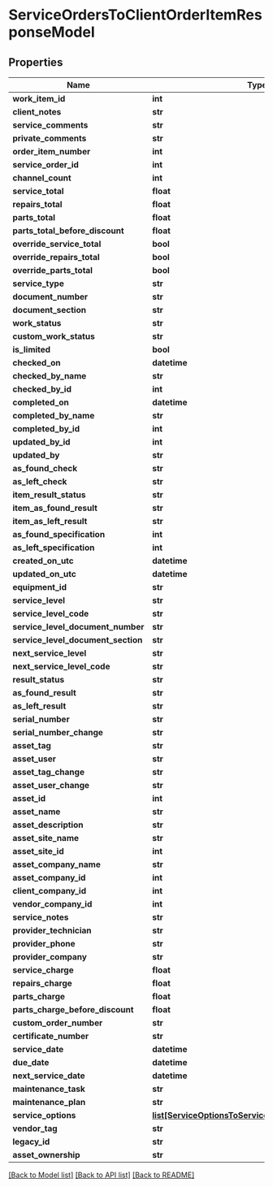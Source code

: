 # ServiceOrdersToClientOrderItemResponseModel

## Properties
Name | Type | Description | Notes
------------ | ------------- | ------------- | -------------
**work_item_id** | **int** |  | [optional] 
**client_notes** | **str** |  | [optional] 
**service_comments** | **str** |  | [optional] 
**private_comments** | **str** |  | [optional] 
**order_item_number** | **int** |  | [optional] 
**service_order_id** | **int** |  | [optional] 
**channel_count** | **int** |  | [optional] 
**service_total** | **float** |  | [optional] 
**repairs_total** | **float** |  | [optional] 
**parts_total** | **float** |  | [optional] 
**parts_total_before_discount** | **float** |  | [optional] 
**override_service_total** | **bool** |  | [optional] 
**override_repairs_total** | **bool** |  | [optional] 
**override_parts_total** | **bool** |  | [optional] 
**service_type** | **str** |  | [optional] 
**document_number** | **str** |  | [optional] 
**document_section** | **str** |  | [optional] 
**work_status** | **str** |  | [optional] 
**custom_work_status** | **str** |  | [optional] 
**is_limited** | **bool** |  | [optional] 
**checked_on** | **datetime** |  | [optional] 
**checked_by_name** | **str** |  | [optional] 
**checked_by_id** | **int** |  | [optional] 
**completed_on** | **datetime** |  | [optional] 
**completed_by_name** | **str** |  | [optional] 
**completed_by_id** | **int** |  | [optional] 
**updated_by_id** | **int** |  | [optional] 
**updated_by** | **str** |  | [optional] 
**as_found_check** | **str** |  | [optional] 
**as_left_check** | **str** |  | [optional] 
**item_result_status** | **str** |  | [optional] 
**item_as_found_result** | **str** |  | [optional] 
**item_as_left_result** | **str** |  | [optional] 
**as_found_specification** | **int** |  | [optional] 
**as_left_specification** | **int** |  | [optional] 
**created_on_utc** | **datetime** |  | [optional] 
**updated_on_utc** | **datetime** |  | [optional] 
**equipment_id** | **str** |  | [optional] 
**service_level** | **str** |  | [optional] 
**service_level_code** | **str** |  | [optional] 
**service_level_document_number** | **str** |  | [optional] 
**service_level_document_section** | **str** |  | [optional] 
**next_service_level** | **str** |  | [optional] 
**next_service_level_code** | **str** |  | [optional] 
**result_status** | **str** |  | [optional] 
**as_found_result** | **str** |  | [optional] 
**as_left_result** | **str** |  | [optional] 
**serial_number** | **str** |  | [optional] 
**serial_number_change** | **str** |  | [optional] 
**asset_tag** | **str** |  | [optional] 
**asset_user** | **str** |  | [optional] 
**asset_tag_change** | **str** |  | [optional] 
**asset_user_change** | **str** |  | [optional] 
**asset_id** | **int** |  | [optional] 
**asset_name** | **str** |  | [optional] 
**asset_description** | **str** |  | [optional] 
**asset_site_name** | **str** |  | [optional] 
**asset_site_id** | **int** |  | [optional] 
**asset_company_name** | **str** |  | [optional] 
**asset_company_id** | **int** |  | [optional] 
**client_company_id** | **int** |  | [optional] 
**vendor_company_id** | **int** |  | [optional] 
**service_notes** | **str** |  | [optional] 
**provider_technician** | **str** |  | [optional] 
**provider_phone** | **str** |  | [optional] 
**provider_company** | **str** |  | [optional] 
**service_charge** | **float** |  | [optional] 
**repairs_charge** | **float** |  | [optional] 
**parts_charge** | **float** |  | [optional] 
**parts_charge_before_discount** | **float** |  | [optional] 
**custom_order_number** | **str** |  | [optional] 
**certificate_number** | **str** |  | [optional] 
**service_date** | **datetime** |  | [optional] 
**due_date** | **datetime** |  | [optional] 
**next_service_date** | **datetime** |  | [optional] 
**maintenance_task** | **str** |  | [optional] 
**maintenance_plan** | **str** |  | [optional] 
**service_options** | [**list[ServiceOptionsToServiceOptionResponseModel]**](ServiceOptionsToServiceOptionResponseModel.md) |  | [optional] 
**vendor_tag** | **str** |  | [optional] 
**legacy_id** | **str** |  | [optional] 
**asset_ownership** | **str** |  | [optional] 

[[Back to Model list]](../README.md#documentation-for-models) [[Back to API list]](../README.md#documentation-for-api-endpoints) [[Back to README]](../README.md)


